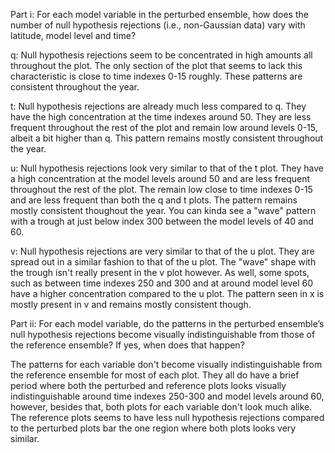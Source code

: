 Part i: For each model variable in the perturbed ensemble, how does the number of 
null hypothesis rejections (i.e., non-Gaussian data) vary with latitude, model level and time?

q:
Null hypothesis rejections seem to be concentrated in high amounts all throughout the plot. 
The only section of the plot that seems to lack this characteristic is close to time indexes 0-15 roughly. 
These patterns are consistent throughout the year.

t:
Null hypothesis rejections are already much less compared to q. They have the high concentration at the 
time indexes around 50. They are less frequent throughout the rest of the plot and remain low around 
levels 0-15, albeit a bit higher than q. This pattern remains mostly consistent throughout the year.

u:
Null hypothesis rejections look very similar to that of the t plot. They have a high concentration at
the model levels around 50 and are less frequent throughout the rest of the plot. The remain low close to
time indexes 0-15 and are less frequent than both the q and t plots. The pattern remains mostly consistent
thoughout the year. You can kinda see a "wave" pattern with a trough at just below index 300 between the
model levels of 40 and 60.

v:
Null hypothesis rejections are very similar to that of the u plot. They are spread out in a similar fashion
to that of the u plot. The "wave" shape with the trough isn't really present in the v plot however. As well,
some spots, such as between time indexes 250 and 300 and at around model level 60 have a higher concentration
compared to the u plot. The pattern seen in x is mostly present in v and remains mostly consistent though.

Part ii: For each model variable, do the patterns in the perturbed ensemble’s null
hypothesis rejections become visually indistinguishable from those of the reference
ensemble? If yes, when does that happen?

The patterns for each variable don't become visually indistinguishable from the reference ensemble for
most of each plot. They all do have a brief period where both the perturbed and reference plots looks visually
indistinguishable around time indexes 250-300 and model levels around 60, however, besides that, both plots
for each variable don't look much alike. The reference plots seems to have less null hypothesis rejections
compared to the perturbed plots bar the one region where both plots looks very similar.
